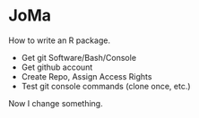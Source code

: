# JoMa

How to write an R package. 

- Get git Software/Bash/Console
- Get github account
- Create Repo, Assign Access Rights
- Test git console commands (clone once, etc.) 

Now I change something.
